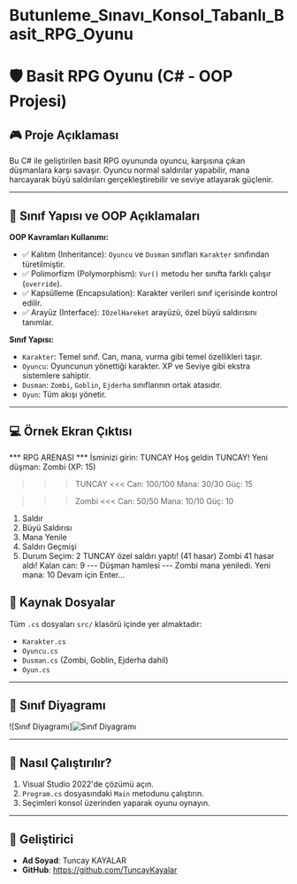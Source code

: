 # Butunleme_Sınavı_Konsol_Tabanlı_Basit_RPG_Oyunu
# 🛡️ Basit RPG Oyunu (C# - OOP Projesi)

## 🎮 Proje Açıklaması

Bu C# ile geliştirilen basit RPG oyununda oyuncu, karşısına çıkan düşmanlara karşı savaşır. Oyuncu normal saldırılar yapabilir, mana harcayarak büyü saldırıları gerçekleştirebilir ve seviye atlayarak güçlenir.

---

## 🧱 Sınıf Yapısı ve OOP Açıklamaları

**OOP Kavramları Kullanımı:**

- ✅ Kalıtım (Inheritance): `Oyuncu` ve `Dusman` sınıfları `Karakter` sınıfından türetilmiştir.
- ✅ Polimorfizm (Polymorphism): `Vur()` metodu her sınıfta farklı çalışır (`override`).
- ✅ Kapsülleme (Encapsulation): Karakter verileri sınıf içerisinde kontrol edilir.
- ✅ Arayüz (Interface): `IOzelHareket` arayüzü, özel büyü saldırısını tanımlar.

**Sınıf Yapısı:**

- `Karakter`: Temel sınıf. Can, mana, vurma gibi temel özellikleri taşır.
- `Oyuncu`: Oyuncunun yönettiği karakter. XP ve Seviye gibi ekstra sistemlere sahiptir.
- `Dusman`: `Zombi`, `Goblin`, `Ejderha` sınıflarının ortak atasıdır.
- `Oyun`: Tüm akışı yönetir.

---

## 💻 Örnek Ekran Çıktısı
*** RPG ARENASI ***
İsminizi girin: TUNCAY
Hoş geldin TUNCAY!
Yeni düşman: Zombi (XP: 15)


>>> TUNCAY <<<
Can: 100/100
Mana: 30/30
Güç: 15


>>> Zombi <<<
Can: 50/50
Mana: 10/10
Güç: 10

1) Saldır
2) Büyü Saldırısı
3) Mana Yenile
4) Saldırı Geçmişi
5) Durum
Seçim: 2
TUNCAY özel saldırı yaptı! (41 hasar)
Zombi 41 hasar aldı! Kalan can: 9
--- Düşman hamlesi ---
Zombi mana yeniledi. Yeni mana: 10
Devam için Enter...

## 📂 Kaynak Dosyalar

Tüm `.cs` dosyaları `src/` klasörü içinde yer almaktadır:

- `Karakter.cs`
- `Oyuncu.cs`
- `Dusman.cs` (Zombi, Goblin, Ejderha dahil)
- `Oyun.cs`

---

## 🧭 Sınıf Diyagramı

![Sınıf Diyagramı]![Sınıf Diyagramı](https://github.com/user-attachments/assets/4466f606-9b82-40bf-880e-abf0bdd83299)


---

## 🚀 Nasıl Çalıştırılır?

1. Visual Studio 2022'de çözümü açın.
2. `Program.cs` dosyasındaki `Main` metodunu çalıştırın.
3. Seçimleri konsol üzerinden yaparak oyunu oynayın.

---

## 👤 Geliştirici

- **Ad Soyad**: Tuncay KAYALAR
- **GitHub**: https://github.com/TuncayKayalar
